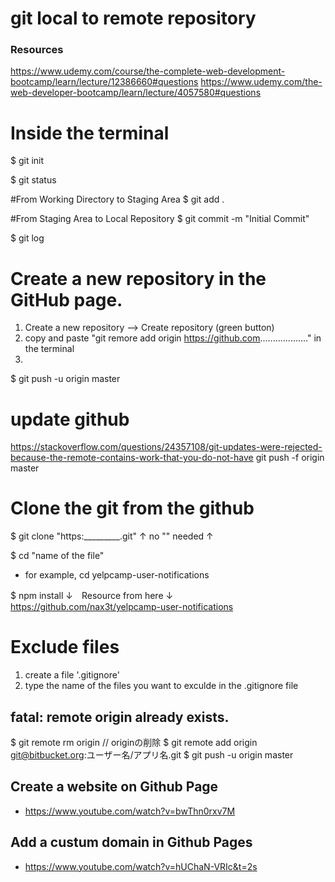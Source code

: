 # git local to remote repository 

### Resources 
https://www.udemy.com/course/the-complete-web-development-bootcamp/learn/lecture/12386660#questions
https://www.udemy.com/the-web-developer-bootcamp/learn/lecture/4057580#questions



# Inside the terminal 
$ git init 

$ git status 

#From Working Directory to Staging Area 
$ git add . 

#From Staging Area to Local Repository 
$ git commit -m "Initial Commit"

$ git log 


# Create a new repository in the GitHub page. 
1. Create a new repository --> Create repository (green button)
2. copy and paste "git remore add origin https://github.com..................." in the terminal 
3. 
$ git push -u origin master 


# update github 

https://stackoverflow.com/questions/24357108/git-updates-were-rejected-because-the-remote-contains-work-that-you-do-not-have
git push -f origin master

# Clone the git from the github
$ git clone "https:_________.git" 
↑ no "" needed ↑ 

$ cd "name of the file" 
- for example, cd yelpcamp-user-notifications

$ npm install 
↓　Resource from here ↓
https://github.com/nax3t/yelpcamp-user-notifications

# Exclude files 
1. create a file '.gitignore'
2. type the name of the files you want to exculde in the .gitignore file


## fatal: remote origin already exists. 
$ git remote rm origin // originの削除
$ git remote add origin  git@bitbucket.org:ユーザー名/アプリ名.git
$ git push -u origin master

## Create a website on Github Page 
- https://www.youtube.com/watch?v=bwThn0rxv7M
## Add a custum domain in Github Pages 
- https://www.youtube.com/watch?v=hUChaN-VRIc&t=2s
